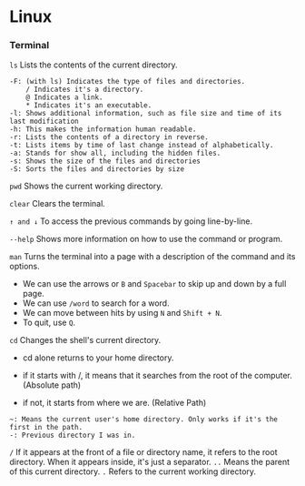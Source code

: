 # Linux
### Terminal

`ls` Lists the contents of the current directory.

```
-F: (with ls) Indicates the type of files and directories.
	/ Indicates it's a directory.
	@ Indicates a link.
	* Indicates it's an executable.
-l: Shows additional information, such as file size and time of its last modification
-h: This makes the information human readable.
-r: Lists the contents of a directory in reverse.
-t: Lists items by time of last change instead of alphabetically.
-a: Stands for show all, including the hidden files.
-s: Shows the size of the files and directories
-S: Sorts the files and directories by size
```

`pwd` Shows the current working directory.

`clear` Clears the terminal.

`↑ and ↓` To access the previous commands by going line-by-line.

`--help` Shows more information on how to use the command or program.

`man` Turns the terminal into a page with a description of the command and its options. 
* We can use the arrows or `B` and `Spacebar` to skip up and down by a full page. 
* We can use `/word` to search for a word. 
* We can move between hits by using `N` and `Shift + N`. 
* To quit, use `Q`.

`cd` Changes the shell's current directory.

* cd alone returns to your home directory.

* if it starts with /, it means that it searches from the root of the computer. (Absolute path)  
* if not, it starts from where we are. (Relative Path)

```
~: Means the current user's home directory. Only works if it's the first in the path.
-: Previous directory I was in.
```

`/` If it appears at the front of a file or directory name, it refers to the root directory. When it appears inside, it's just a separator.
`..` Means the parent of this current directory. 
`.` Refers to the current working directory.


